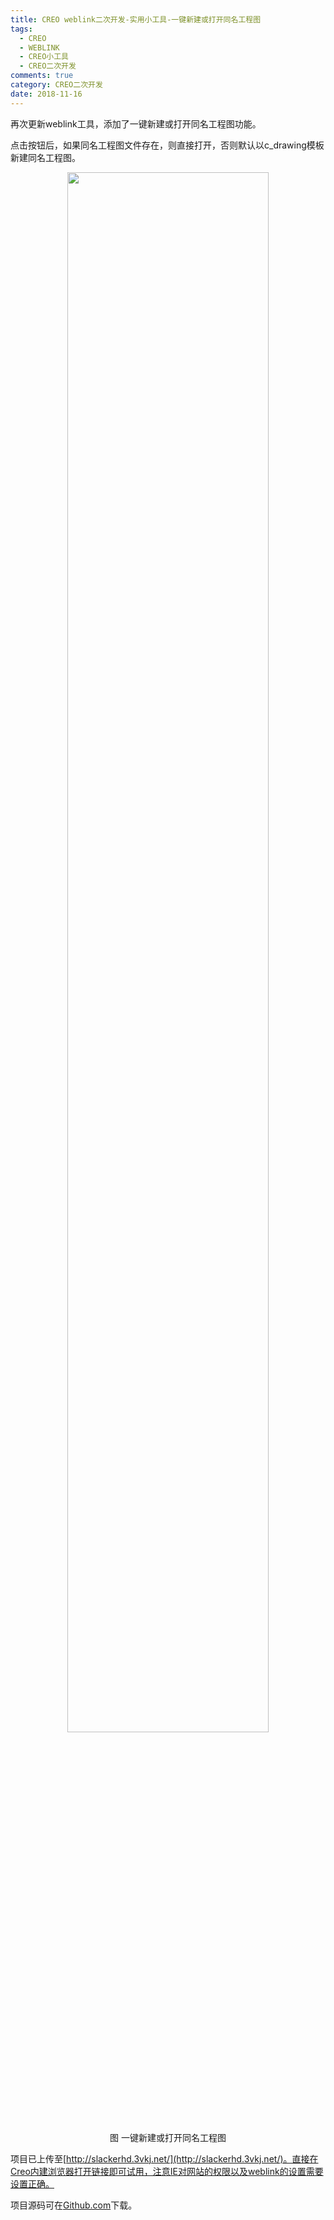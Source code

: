 ```yaml
---
title: CREO weblink二次开发-实用小工具-一键新建或打开同名工程图
tags:
  - CREO
  - WEBLINK
  - CREO小工具
  - CREO二次开发
comments: true
category: CREO二次开发
date: 2018-11-16
---
```



再次更新weblink工具，添加了一键新建或打开同名工程图功能。

点击按钮后，如果同名工程图文件存在，则直接打开，否则默认以c_drawing模板新建同名工程图。

<div align="center">
    <img src="/img/proe/weblinktool6.png" style="width:80%" align="center"/>
    <p>图 一键新建或打开同名工程图</p>
</div>

项目已上传至[http://slackerhd.3vkj.net/](http://slackerhd.3vkj.net/)。直接在Creo内建浏览器打开链接即可试用，注意IE对网站的权限以及weblink的设置需要设置正确。

项目源码可在<a href="https://github.com/slacker-HD/creo_weblink" target="_blank">Github.com</a>下载。